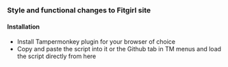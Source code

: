 ### Style and functional changes to Fitgirl site

#### Installation
- Install Tampermonkey plugin for your browser of choice
- Copy and paste the script into it or the Github tab in TM menus and load the script directly from here

